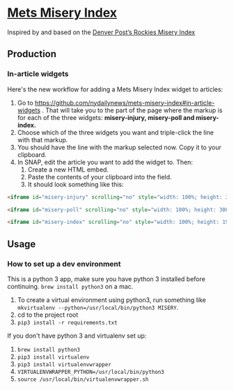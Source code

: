 # [Mets Misery Index](http://interactive.nydailynews.com/project/mets-misery-index/)

Inspired by and based on the [Denver Post’s Rockies Misery Index](https://github.com/denverpost/misery-index)

## Production

### In-article widgets

Here's the new workflow for adding a Mets Misery Index widget to articles:

1. Go to https://github.com/nydailynews/mets-misery-index#in-article-widgets . That will take you to the part of the page where the markup is for each of the three widgets: **misery-injury, misery-poll and misery-index.**
2. Choose which of the three widgets you want and triple-click the line with that markup.
3. You should have the line with the markup selected now. Copy it to your clipboard.
4. In SNAP, edit the article you want to add the widget to. Then:
    1. Create a new HTML embed.
    2. Paste the contents of your clipboard into the field.
    3. It should look something like this:

```html
<iframe id="misery-injury" scrolling="no" style="width: 100%; height: 310px; border: 0;" src="http://interactive.nydailynews.com/project/mets-misery-index/widget-injury-tracker.html"></iframe>

<iframe id="misery-poll" scrolling="no" style="width: 100%; height: 300px; border: 0;" src="http://interactive.nydailynews.com/project/mets-misery-index/widget-fan-misery.html"></iframe>

<iframe id="misery-index" scrolling="no" style="width: 100%; height: 190px; border: 0;" src="http://interactive.nydailynews.com/project/mets-misery-index/widget-misery.html"></iframe>

```


## Usage

### How to set up a dev environment
This is a python 3 app, make sure you have python 3 installed before continuing. `brew install python3` on a mac.

1. To create a virtual environment using python3, run something like `mkvirtualenv --python=/usr/local/bin/python3 MISERY`.
1. cd to the project root
1. `pip3 install -r requirements.txt`

If you don't have python 3 and virtualenv set up:
1. `brew install python3`
1. `pip3 install virtualenv`
1. `pip3 install virtualenvwrapper`
1. `VIRTUALENVWRAPPER_PYTHON=/usr/local/bin/python3`
1. `source /usr/local/bin/virtualenvwrapper.sh`

